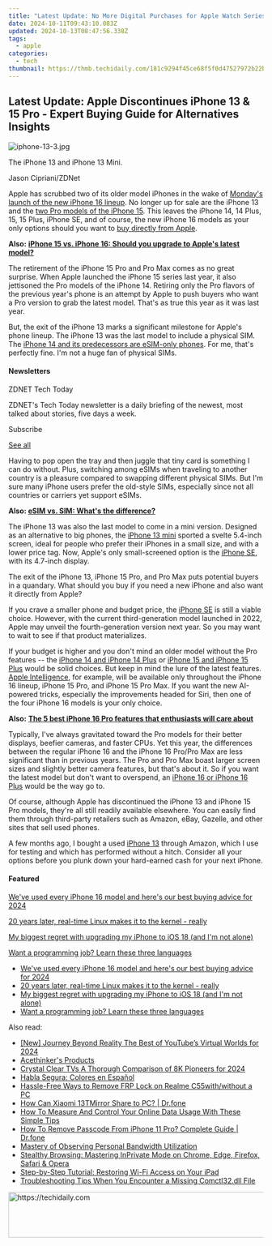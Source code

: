 ```yaml
---
title: "Latest Update: No More Digital Purchases for Apple Watch Series 9/Ultra - Existing Model Fixes Compromised | Insights From ZDNet"
date: 2024-10-11T09:43:10.083Z
updated: 2024-10-13T08:47:56.338Z
tags:
  - apple
categories:
  - tech
thumbnail: https://thmb.techidaily.com/181c9294f45ce68f5f0d47527972b22bf8dde75db019bf52748fd4efcbea9747.jpg
---
```


## Latest Update: Apple Discontinues iPhone 13 & 15 Pro - Expert Buying Guide for Alternatives  Insights

![iphone-13-3.jpg](https://www.zdnet.com/a/img/resize/a981ac88a91c26023a17def9b22652eb539341b9/2021/10/07/3034df69-5d4b-4b2a-8a42-29b43e4fedae/iphone-13-3.jpg?auto=webp&width=1280)

The iPhone 13 and iPhone 13 Mini. 

Jason Cipriani/ZDNet

Apple has scrubbed two of its older model iPhones in the wake of [Monday's launch of the new iPhone 16 lineup](https://www.zdnet.com/article/everything-apple-announced-at-iphone-16-event-airpods-apple-watch-series-10-ai-more/). No longer up for sale are the iPhone 13 and the [two Pro models of the iPhone 15](https://www.zdnet.com/article/iphone-15-pro-review/). This leaves the iPhone 14, 14 Plus, 15, 15 Plus, iPhone SE, and of course, the new iPhone 16 models as your only options should you want to [buy directly from Apple](https://www.apple.com/iphone/).

**Also:** [**iPhone 15 vs. iPhone 16: Should you upgrade to Apple's latest model?**](https://www.zdnet.com/article/iphone-15-vs-iphone-16-should-you-upgrade-to-apples-latest-model/)

The retirement of the iPhone 15 Pro and Pro Max comes as no great surprise. When Apple launched the iPhone 15 series last year, it also jettisoned the Pro models of the iPhone 14\. Retiring only the Pro flavors of the previous year's phone is an attempt by Apple to push buyers who want a Pro version to grab the latest model. That's as true this year as it was last year.

But, the exit of the iPhone 13 marks a significant milestone for Apple's phone lineup. The iPhone 13 was the last model to include a physical SIM. The [iPhone 14 and its predecessors are eSIM-only phones](https://www.zdnet.com/article/iphone-14-drops-the-sim-card-slot-heres-what-that-means/). For me, that's perfectly fine. I'm not a huge fan of physical SIMs.

#### Newsletters

ZDNET Tech Today

ZDNET's Tech Today newsletter is a daily briefing of the newest, most talked about stories, five days a week.

 Subscribe

[See all](https://www.zdnet.com/newsletters/)

Having to pop open the tray and then juggle that tiny card is something I can do without. Plus, switching among eSIMs when traveling to another country is a pleasure compared to swapping different physical SIMs. But I'm sure many iPhone users prefer the old-style SIMs, especially since not all countries or carriers yet support eSIMs.

**Also: [eSIM vs. SIM: What's the difference?](https://www.zdnet.com/article/esim-vs-sim-whats-the-difference/)**

The iPhone 13 was also the last model to come in a mini version. Designed as an alternative to big phones, the [iPhone 13 mini](https://www.zdnet.com/article/iphone-13-mini-lives-the-case-for-buying-it-in-2022/) sported a svelte 5.4-inch screen, ideal for people who prefer their iPhones in a small size, and with a lower price tag. Now, Apple's only small-screened option is the [iPhone SE](https://www.zdnet.com/article/apple-iphone-se-2022-review/), with its 4.7-inch display.

The exit of the iPhone 13, iPhone 15 Pro, and Pro Max puts potential buyers in a quandary. What should you buy if you need a new iPhone and also want it directly from Apple?

If you crave a smaller phone and budget price, the [iPhone SE](https://apple.sjv.io/c/159047/435031/7613?&sharedid=zdnet&partnerpropertyid=1980086&u=https%3A%2F%2Fwww.apple.com%2Fshop%2Fbuy-iphone%2Fiphone-se&subId1=zd-%5F%5FCOM%5FCLICK%5FID%5F%5F-dtp) is still a viable choice. However, with the current third-generation model launched in 2022, Apple may unveil the fourth-generation version next year. So you may want to wait to see if that product materializes.

If your budget is higher and you don't mind an older model without the Pro features -- the [iPhone 14 and iPhone 14 Plus](https://apple.sjv.io/c/159047/435031/7613?&sharedid=zdnet&partnerpropertyid=1980086&u=https%3A%2F%2Fwww.apple.com%2Fshop%2Fbuy-iphone%2Fiphone-14&subId1=zd-%5F%5FCOM%5FCLICK%5FID%5F%5F-dtp) or [iPhone 15 and iPhone 15 Plus](https://apple.sjv.io/c/159047/435031/7613?&sharedid=zdnet&partnerpropertyid=1980086&u=https%3A%2F%2Fwww.apple.com%2Fshop%2Fbuy-iphone%2Fiphone-15&subId1=zd-%5F%5FCOM%5FCLICK%5FID%5F%5F-dtp) would be solid choices. But keep in mind the lure of the latest features. [Apple Intelligence](https://www.zdnet.com/article/apple-delivers-on-hardware-upgrades-but-punts-apple-intelligence-rollout/), for example, will be available only throughout the iPhone 16 lineup, iPhone 15 Pro, and iPhone 15 Pro Max. If you want the new AI-powered tricks, especially the improvements headed for Siri, then one of the four iPhone 16 models is your only choice.

**Also:** [**The 5 best iPhone 16 Pro features that enthusiasts will care about**](https://www.zdnet.com/article/the-5-best-iphone-16-pro-features-that-enthusiasts-will-care-about/)

Typically, I've always gravitated toward the Pro models for their better displays, beefier cameras, and faster CPUs. Yet this year, the differences between the regular iPhone 16 and the iPhone 16 Pro/Pro Max are less significant than in previous years. The Pro and Pro Max boast larger screen sizes and slightly better camera features, but that's about it. So if you want the latest model but don't want to overspend, an [iPhone 16 or iPhone 16 Plus](https://apple.sjv.io/c/159047/435031/7613?&sharedid=zdnet&partnerpropertyid=1980086&u=https%3A%2F%2Fwww.apple.com%2Fshop%2Fbuy-iphone%2Fiphone-16&subId1=zd-%5F%5FCOM%5FCLICK%5FID%5F%5F-dtp) would be the way go to.

Of course, although Apple has discontinued the iPhone 13 and iPhone 15 Pro models, they're all still readily available elsewhere. You can easily find them through third-party retailers such as Amazon, eBay, Gazelle, and other sites that sell used phones.

A few months ago, I bought a used [iPhone 13](https://buy.geni.us/Proxy.ashx?TSID=368250&GR%5FURL=https%3A%2F%2Fwww.amazon.com%2FApple-iPhone-13-128GB-Midnight%2Fdp%2FB09LNW3CY2%2F%3Ftag%3Dzd-buy-button-20%26ascsubtag%3D%5F%5FCOM%5FCLICK%5FID%5F%5F%7C023f6ff2-3b5c-49bc-b2ff-155c3616e771%7Cdtp&dtb=1) through Amazon, which I use for testing and which has performed without a hitch. Consider all your options before you plunk down your hard-earned cash for your next iPhone.

#### Featured

[We've used every iPhone 16 model and here's our best buying advice for 2024](https://www.zdnet.com/article/iphone-16-pro-max-buying-advice-2024/ "We've used every iPhone 16 model and here's our best buying advice for 2024")

[20 years later, real-time Linux makes it to the kernel - really](https://www.zdnet.com/article/20-years-later-real-time-linux-makes-it-to-the-kernel-really/ "20 years later, real-time Linux makes it to the kernel - really")

[My biggest regret with upgrading my iPhone to iOS 18 (and I'm not alone)](https://www.zdnet.com/article/my-biggest-regret-with-upgrading-my-iphone-to-ios-18-and-im-not-alone/ "My biggest regret with upgrading my iPhone to iOS 18 (and I'm not alone)")

[Want a programming job? Learn these three languages](https://www.zdnet.com/article/want-a-programming-job-learn-these-three-languages/ "Want a programming job? Learn these three languages")

* [We've used every iPhone 16 model and here's our best buying advice for 2024](https://www.zdnet.com/article/iphone-16-pro-max-buying-advice-2024/ "We've used every iPhone 16 model and here's our best buying advice for 2024")
* [20 years later, real-time Linux makes it to the kernel - really](https://www.zdnet.com/article/20-years-later-real-time-linux-makes-it-to-the-kernel-really/ "20 years later, real-time Linux makes it to the kernel - really")
* [My biggest regret with upgrading my iPhone to iOS 18 (and I'm not alone)](https://www.zdnet.com/article/my-biggest-regret-with-upgrading-my-iphone-to-ios-18-and-im-not-alone/ "My biggest regret with upgrading my iPhone to iOS 18 (and I'm not alone)")
* [Want a programming job? Learn these three languages](https://www.zdnet.com/article/want-a-programming-job-learn-these-three-languages/ "Want a programming job? Learn these three languages")

<ins class="adsbygoogle"
     style="display:block"
     data-ad-format="autorelaxed"
     data-ad-client="ca-pub-7571918770474297"
     data-ad-slot="1223367746"></ins>

<ins class="adsbygoogle"
     style="display:block"
     data-ad-client="ca-pub-7571918770474297"
     data-ad-slot="8358498916"
     data-ad-format="auto"
     data-full-width-responsive="true"></ins>

<span class="atpl-alsoreadstyle">Also read:</span>
<div><ul>
<li><a href="https://youtube-web.techidaily.com/ourney-beyond-reality-the-best-of-youtubes-virtual-worlds-for-2024/"><u>[New] Journey Beyond Reality The Best of YouTube’s Virtual Worlds for 2024</u></a></li>
<li><a href="https://tools.techidaily.com/acethinker/products/"><u>Acethinker's Products</u></a></li>
<li><a href="https://fox-direct.techidaily.com/crystal-clear-tvs-a-thorough-comparison-of-8k-pioneers-for-2024/"><u>Crystal Clear TVs A Thorough Comparison of 8K Pioneers for 2024</u></a></li>
<li><a href="https://mondly-stories.techidaily.com/habla-segura-colores-en-espanol/"><u>Habla Segura: Colores en Español</u></a></li>
<li><a href="https://android-frp.techidaily.com/hassle-free-ways-to-remove-frp-lock-on-realme-c55withwithout-a-pc-by-drfone-android/"><u>Hassle-Free Ways to Remove FRP Lock on Realme C55with/without a PC</u></a></li>
<li><a href="https://screen-mirror.techidaily.com/how-can-xiaomi-13tmirror-share-to-pc-drfone-by-drfone-android/"><u>How Can Xiaomi 13TMirror Share to PC? | Dr.fone</u></a></li>
<li><a href="https://tech-renaissance.techidaily.com/how-to-measure-and-control-your-online-data-usage-with-these-simple-tips/"><u>How To Measure And Control Your Online Data Usage With These Simple Tips</u></a></li>
<li><a href="https://iphone-unlock.techidaily.com/how-to-remove-passcode-from-iphone-11-pro-complete-guide-drfone-by-drfone-ios/"><u>How To Remove Passcode From iPhone 11 Pro? Complete Guide | Dr.fone</u></a></li>
<li><a href="https://tech-renaissance.techidaily.com/mastery-of-observing-personal-bandwidth-utilization/"><u>Mastery of Observing Personal Bandwidth Utilization</u></a></li>
<li><a href="https://tech-renaissance.techidaily.com/stealthy-browsing-mastering-inprivate-mode-on-chrome-edge-firefox-safari-and-opera/"><u>Stealthy Browsing: Mastering InPrivate Mode on Chrome, Edge, Firefox, Safari & Opera</u></a></li>
<li><a href="https://tech-renaissance.techidaily.com/step-by-step-tutorial-restoring-wi-fi-access-on-your-ipad/"><u>Step-by-Step Tutorial: Restoring Wi-Fi Access on Your iPad</u></a></li>
<li><a href="https://tech-renaissance.techidaily.com/troubleshooting-tips-when-you-encounter-a-missing-comctl32dll-file/"><u>Troubleshooting Tips When You Encounter a Missing Comctl32.dll File</u></a></li>
</ul></div>

<!-- affiliate ads begin -->
<a href="https://appsumo.8odi.net/c/5597632/2044582/7443" target="_top" id="2044582">
  <img src="//a.impactradius-go.com/display-ad/7443-2044582" border="0" alt="https://techidaily.com" width="728" height="90"/>
</a>
<img height="0" width="0" src="https://appsumo.8odi.net/i/5597632/2044582/7443" style="position:absolute;visibility:hidden;" border="0" />
<!-- affiliate ads end -->

